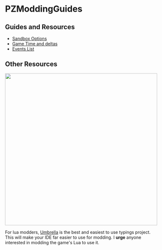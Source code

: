 # PZModdingGuides
## Guides and Resources
- [Sandbox Options](/guides/SandboxOptions.md)
- [Game Time and deltas](/guides/GameTime.md)
- [Events List](https://github.com/demiurgeQuantified/PZEventDoc/blob/develop/docs/Events.md)
## Other Resources
<img src="https://i.imgur.com/wMKl10y.png" width="500">

For lua modders, [Umbrella](https://github.com/asledgehammer/Umbrella) is the best and easiest to use typings project. This will make your IDE far easier to use for modding. I **urge** anyone interested in modding the game's Lua to use it.
